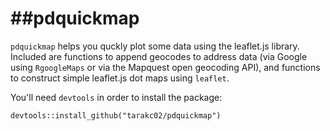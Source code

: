 ##pdquickmap
==========

`pdquickmap` helps you quckly plot some data using the leaflet.js library. Included are functions to append geocodes to address data (via Google using `RgoogleMaps` or via the Mapquest open geocoding API), and functions to 
construct simple leaflet.js dot maps using `leaflet`.

You'll need `devtools` in order to install the package:
```
devtools::install_github("tarakc02/pdquickmap")
```

